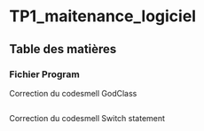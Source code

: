 # TP1_maitenance_logiciel
## Table des matières
### Fichier Program
Correction du codesmell GodClass
```C#
```
Correction du codesmell Switch statement
```C#
```

